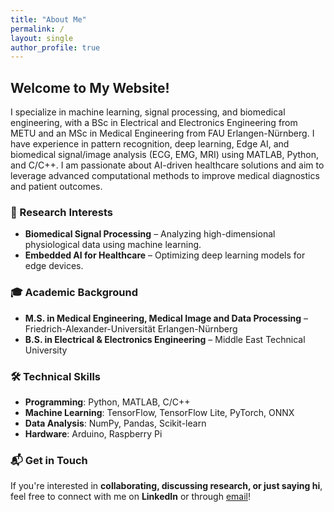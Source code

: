 ```yaml
---
title: "About Me"
permalink: /
layout: single
author_profile: true
---
```


## Welcome to My Website!

I specialize in machine learning, signal processing, and biomedical engineering, with a BSc in Electrical and Electronics Engineering from METU and an MSc in Medical Engineering from FAU Erlangen-Nürnberg. I have experience in pattern recognition, deep learning, Edge AI, and biomedical signal/image analysis (ECG, EMG, MRI) using MATLAB, Python, and C/C++. I am passionate about AI-driven healthcare solutions and aim to leverage advanced computational methods to improve medical diagnostics and patient outcomes.

### 🔬 Research Interests
- **Biomedical Signal Processing** – Analyzing high-dimensional physiological data using machine learning.
- **Embedded AI for Healthcare** – Optimizing deep learning models for edge devices.

### 🎓 Academic Background
- **M.S. in Medical Engineering, Medical Image and Data Processing** – Friedrich-Alexander-Universität Erlangen-Nürnberg
- **B.S. in Electrical & Electronics Engineering** – Middle East Technical University

### 🛠 Technical Skills
- **Programming**: Python, MATLAB, C/C++
- **Machine Learning**: TensorFlow, TensorFlow Lite, PyTorch, ONNX
- **Data Analysis**: NumPy, Pandas, Scikit-learn
- **Hardware**: Arduino, Raspberry Pi

### 📬 Get in Touch
If you're interested in **collaborating, discussing research, or just saying hi**, feel free to connect with me on **LinkedIn** or through [email](mailto:egeozkoc@gmail.com)!
